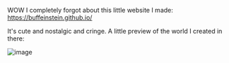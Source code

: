 WOW I completely forgot about this little website I made: https://buffeinstein.github.io/ 


It's cute and nostalgic and cringe. A little preview of the world I created in there: 

![image](https://github.com/user-attachments/assets/198098c5-bf38-4090-8202-cfdccca62ebb)
